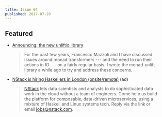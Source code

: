 ```yaml
---
title: Issue 64
published: 2017-07-20
---
```


## Featured

-   [Announcing: the new unliftio library](https://www.fpcomplete.com/blog/2017/07/announcing-new-unliftio-library)

    > For the past few years, Francesco Mazzoli and I have discussed issues around monad transformers --- and the need to run their actions in IO --- on a fairly regular basis. I wrote the monad-unlift library a while ago to try and address these concerns.

-   [NStack is hiring Haskellers in London (onsite/remote)](https://angel.co/nstack/jobs) (ad)

    > [NStack](https://nstack.com) lets data scientists and analysts to do sophisticated data work in the cloud without a team of engineers. Come help us build the platform for composable, data-driven microservices, using a mixture of Haskell and Linux systems tech. Reply via the link or email <jobs@nstack.com>.
